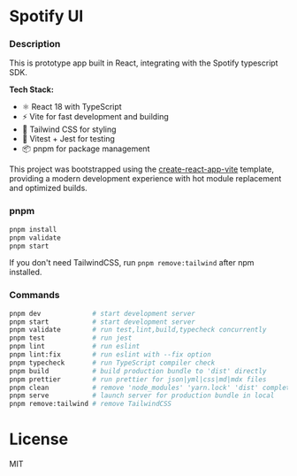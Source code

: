 # Spotify UI

### Description

This is prototype app built in React, integrating with the Spotify typescript SDK.

**Tech Stack:**

- ⚛️ React 18 with TypeScript
- ⚡ Vite for fast development and building
- 🎨 Tailwind CSS for styling
- 🧪 Vitest + Jest for testing
- 📦 pnpm for package management

This project was bootstrapped using the [create-react-app-vite](https://github.com/laststance/create-react-app-vite) template, providing a modern development experience with hot module replacement and optimized builds.

### pnpm

```sh
pnpm install
pnpm validate
pnpm start
```

If you don't need TailwindCSS, run `pnpm remove:tailwind` after npm installed.

### Commands

```sh
pnpm dev             # start development server
pnpm start           # start development server
pnpm validate        # run test,lint,build,typecheck concurrently
pnpm test            # run jest
pnpm lint            # run eslint
pnpm lint:fix        # run eslint with --fix option
pnpm typecheck       # run TypeScript compiler check
pnpm build           # build production bundle to 'dist' directly
pnpm prettier        # run prettier for json|yml|css|md|mdx files
pnpm clean           # remove 'node_modules' 'yarn.lock' 'dist' completely
pnpm serve           # launch server for production bundle in local
pnpm remove:tailwind # remove TailwindCSS
```

# License

MIT
